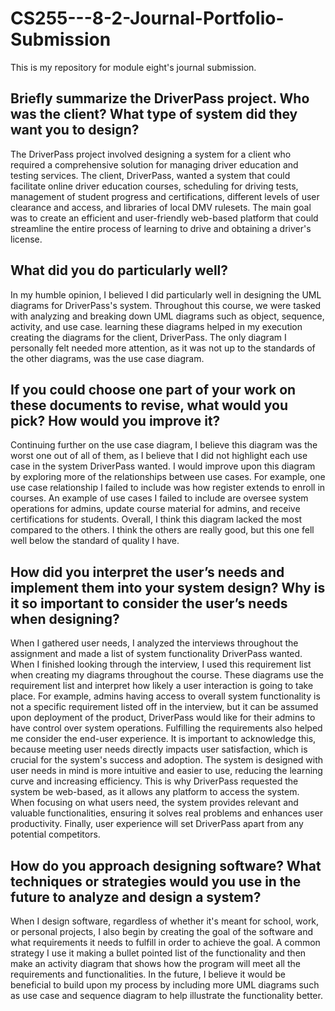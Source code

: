 # CS255---8-2-Journal-Portfolio-Submission

This is my repository for module eight's journal submission.

## Briefly summarize the DriverPass project. Who was the client? What type of system did they want you to design?
The DriverPass project involved designing a system for a client who required a comprehensive solution for managing driver education and testing services.  The client, DriverPass, wanted a system that could facilitate online driver education courses, scheduling for driving tests, management of student progress and certifications, different levels of user clearance and access, and libraries of local DMV rulesets.  The main goal was to create an efficient and user-friendly web-based platform that could streamline the entire process of learning to drive and obtaining a driver's license.  

## What did you do particularly well?
In my humble opinion, I believed I did particularly well in designing the UML diagrams for DriverPass's system.  Throughout this course, we were tasked with analyzing and breaking down UML diagrams such as object, sequence, activity, and use case.  learning these diagrams helped in my execution creating the diagrams for the client, DriverPass.  The only diagram I personally felt needed more attention, as it was not up to the standards of the other diagrams, was the use case diagram.

## If you could choose one part of your work on these documents to revise, what would you pick? How would you improve it?
Continuing further on the use case diagram, I believe this diagram was the worst one out of all of them, as I believe that I did not highlight each use case in the system DriverPass wanted.  I would improve upon this diagram by exploring more of the relationships between use cases.  For example, one use case relationship I failed to include was how register extends to enroll in courses.  An example of use cases I failed to include are oversee system operations for admins, update course material for admins, and receive certifications for students.  Overall, I think this diagram lacked the most compared to the others.  I think the others are really good, but this one fell well below the standard of quality I have.

## How did you interpret the user’s needs and implement them into your system design? Why is it so important to consider the user’s needs when designing?
When I gathered user needs, I analyzed the interviews throughout the assignment and made a list of system functionality DriverPass wanted.  When I finished looking through the interview, I used this requirement list when creating my diagrams throughout the course.  These diagrams use the requirement list and interpret how likely a user interaction is going to take place.  For example, admins having access to overall system functionality is not a specific requirement listed off in the interview, but it can be assumed upon deployment of the product, DriverPass would like for their admins to have control over system operations.  Fulfilling the requirements also helped me consider the end-user experience.  It is important to acknowledge this, because meeting user needs directly impacts user satisfaction, which is crucial for the system's success and adoption.  The system is designed with user needs in mind is more intuitive and easier to use, reducing the learning curve and increasing efficiency.  This is why DriverPass requested the system be web-based, as it allows any platform to access the system.  When focusing on what users need, the system provides relevant and valuable functionalities, ensuring it solves real problems and enhances user productivity.  Finally, user experience will set DriverPass apart from any potential competitors.

## How do you approach designing software? What techniques or strategies would you use in the future to analyze and design a system?
When I design software, regardless of whether it's meant for school, work, or personal projects, I also begin by creating the goal of the software and what requirements it needs to fulfill in order to achieve the goal.  A common strategy I use it making a bullet pointed list of the functionality and then make an activity diagram that shows how the program will meet all the requirements and functionalities.  In the future, I believe it would be beneficial to build upon my process by including more UML diagrams such as use case and sequence diagram to help illustrate the functionality better.
